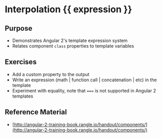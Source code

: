 # Interpolation {{ expression }}

## Purpose

- Demonstrates Angular 2's template expression system
- Relates component `class` properties to template variables

## Exercises

- Add a custom property to the output
- Write an expression (math | function call | concatenation | etc) in the template
- Experiment with equality, note that `===` is not supported in Angular 2 templates

## Reference Material

- [http://angular-2-training-book.rangle.io/handout/components/](http://angular-2-training-book.rangle.io/handout/components/)